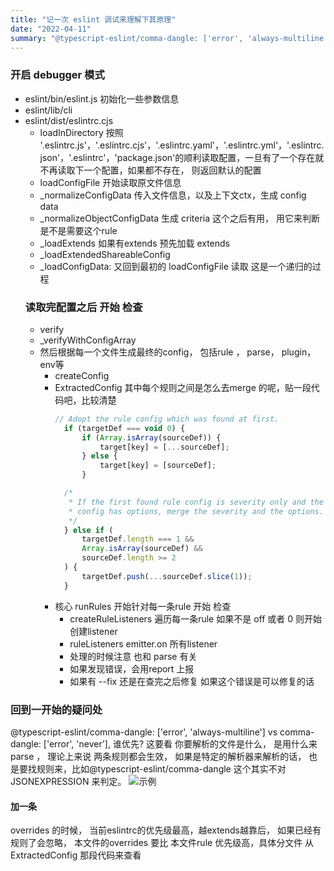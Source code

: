```yaml
---
title: "记一次 eslint 调试来理解下其原理"
date: "2022-04-11"
summary: "@typescript-eslint/comma-dangle: ['error', 'always-multiline'] vs comma-dangle: ['error', 'never'], 谁优先?"
---
```


### 开启 debugger 模式

- eslint/bin/eslint.js 初始化一些参数信息
- eslint/lib/cli 
- eslint/dist/eslintrc.cjs
  - loadInDirectory
  按照 '.eslintrc.js'，'.eslintrc.cjs'，'.eslintrc.yaml'，'.eslintrc.yml'，'.eslintrc.json'，'.eslintrc'，'package.json'的顺利读取配置，一旦有了一个存在就不再读取下一个配置，如果都不存在， 则返回默认的配置
  - loadConfigFile 开始读取原文件信息
  - _normalizeConfigData 传入文件信息，以及上下文ctx，生成 config data
  - _normalizeObjectConfigData 生成 criteria 这个之后有用， 用它来判断 是不是需要这个rule
  - _loadExtends 如果有extends 预先加载 extends
  - _loadExtendedShareableConfig
  - _loadConfigData: 又回到最初的 loadConfigFile 读取 这是一个递归的过程
  ### 读取完配置之后 开始 检查
  - verify
  - _verifyWithConfigArray
  - 然后根据每一个文件生成最终的config， 包括rule ， parse， plugin， env等
    - createConfig
    - ExtractedConfig  其中每个规则之间是怎么去merge 的呢，贴一段代码吧，比较清楚
      ```js
      // Adopt the rule config which was found at first.
        if (targetDef === void 0) {
            if (Array.isArray(sourceDef)) {
                target[key] = [...sourceDef];
            } else {
                target[key] = [sourceDef];
            }

        /*
         * If the first found rule config is severity only and the current rule
         * config has options, merge the severity and the options.
         */
        } else if (
            targetDef.length === 1 &&
            Array.isArray(sourceDef) &&
            sourceDef.length >= 2
        ) {
            targetDef.push(...sourceDef.slice(1));
        }
      ```
    - 核心 runRules 开始针对每一条rule 开始 检查
      - createRuleListeners 遍历每一条rule 如果不是 off 或者 0 则开始创建listener
      - ruleListeners emitter.on 所有listener
      - 处理的时候注意 也和 parse 有关
      - 如果发现错误，会用report 上报
      - 如果有 --fix 还是在查完之后修复 如果这个错误是可以修复的话

### 回到一开始的疑问处
@typescript-eslint/comma-dangle: ['error', 'always-multiline'] vs comma-dangle: ['error', 'never'], 谁优先?
这要看 你要解析的文件是什么， 是用什么来parse ， 理论上来说 两条规则都会生效， 如果是特定的解析器来解析的话， 也是要找规则来，比如@typescript-eslint/comma-dangle 这个其实不对 JSONEXPRESSION 来判定。
![示例](/images/eslint.jpg)

#### 加一条
overrides 的时候， 当前eslintrc的优先级最高，越extends越靠后， 如果已经有规则了会忽略， 本文件的overrides 要比 本文件rule 优先级高，具体分文件 从 ExtractedConfig 那段代码来查看
